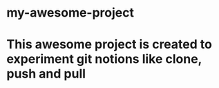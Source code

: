 # my-awesome-project
<h1>This awesome project is created to experiment git notions like clone, push and pull</h1>
